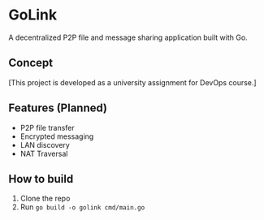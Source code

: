 # GoLink

A decentralized P2P file and message sharing application built with Go.

## Concept

[This project is developed as a university assignment for DevOps course.]

## Features (Planned)

*   P2P file transfer
*   Encrypted messaging
*   LAN discovery
*   NAT Traversal

## How to build

1.  Clone the repo
2.  Run `go build -o golink cmd/main.go`